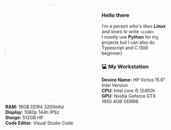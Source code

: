 <img align="left" src="https://i.ibb.co/LgWtWPw/49cf1104d243b03e9af28a9f8cf4031a-1.png" style="border-radius:50%" width="300">


### Hello there
*I'm a person who's likes **Linux** and loves to write `<code>`*<br>
I mostly use **Python** for my projects but I can also do Typescript and C (Still beginner)

### 💻 My Workstation
**Device Name:** HP Victus 15.6" Intel Version<br>
**CPU:** Intel core i5 12450h<br>
**GPU:** Nvidia Geforce GTX 1650 4GB GDRR6<br>
**RAM:** 16GB DDR4 3200mhz<br>
**Display:** 1080p 144h IPSz<br>
**Storge:** 512GB HP<br>
**Code Editor**: Visual Studio Code<br>
